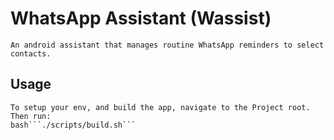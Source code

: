 # WhatsApp Assistant (Wassist)
	An android assistant that manages routine WhatsApp reminders to select
	contacts.
 
## Usage
	To setup your env, and build the app, navigate to the Project root.
	Then run:
	bash```./scripts/build.sh```

